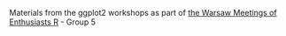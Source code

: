 Materials from the ggplot2 workshops as part of [the Warsaw Meetings of Enthusiasts R](http://bit.ly/waRsaw_meetup) - Group 5